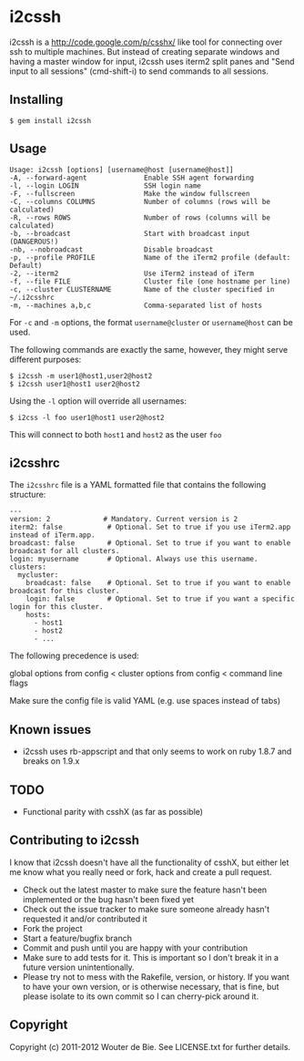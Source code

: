 # i2cssh

i2cssh is a http://code.google.com/p/csshx/ like tool for connecting over ssh to multiple machines. But instead of creating separate windows and having
a master window for input, i2cssh uses iterm2 split panes and "Send input to all sessions" (cmd-shift-i) to send commands
to all sessions.

## Installing 

    $ gem install i2cssh

## Usage
    Usage: i2cssh [options] [username@host [username@host]]
    -A, --forward-agent              Enable SSH agent forwarding
    -l, --login LOGIN                SSH login name
    -F, --fullscreen                 Make the window fullscreen
    -C, --columns COLUMNS            Number of columns (rows will be calculated)
    -R, --rows ROWS                  Number of rows (columns will be calculated)
    -b, --broadcast                  Start with broadcast input (DANGEROUS!)
    -nb, --nobroadcast               Disable broadcast
    -p, --profile PROFILE            Name of the iTerm2 profile (default: Default)
    -2, --iterm2                     Use iTerm2 instead of iTerm
    -f, --file FILE                  Cluster file (one hostname per line)
    -c, --cluster CLUSTERNAME        Name of the cluster specified in ~/.i2csshrc
    -m, --machines a,b,c             Comma-separated list of hosts

For `-c` and `-m` options, the format `username@cluster` or `username@host` can be used.

The following commands are exactly the same, however, they might serve different purposes:

    $ i2cssh -m user1@host1,user2@host2
    $ i2cssh user1@host1 user2@host2

Using the `-l` option will override all usernames:

    $ i2css -l foo user1@host1 user2@host2

This will connect to both `host1` and `host2` as the user `foo`

## i2csshrc

The `i2csshrc` file is a YAML formatted file that contains the following structure:

    ---
    version: 2             # Mandatory. Current version is 2
    iterm2: false           # Optional. Set to true if you use iTerm2.app instead of iTerm.app.
    broadcast: false        # Optional. Set to true if you want to enable broadcast for all clusters.
    login: myusername       # Optional. Always use this username.
    clusters:
      mycluster:
        broadcast: false    # Optional. Set to true if you want to enable broadcast for this cluster.
        login: false        # Optional. Set to true if you want a specific login for this cluster.
        hosts:
          - host1
          - host2
          - ...

The following precedence is used:

global options from config < cluster options from config < command line flags

Make sure the config file is valid YAML (e.g. use spaces instead of tabs)

## Known issues

- i2cssh uses rb-appscript and that only seems to work on ruby 1.8.7 and breaks on 1.9.x

## TODO

- Functional parity with csshX (as far as possible)

## Contributing to i2cssh

I know that i2cssh doesn't have all the functionality of csshX, but either let me know what you really need or 
fork, hack and create a pull request.
 
 * Check out the latest master to make sure the feature hasn't been implemented or the bug hasn't been fixed yet
 * Check out the issue tracker to make sure someone already hasn't requested it and/or contributed it
 * Fork the project
 * Start a feature/bugfix branch
 * Commit and push until you are happy with your contribution
 * Make sure to add tests for it. This is important so I don't break it in a future version unintentionally.
 * Please try not to mess with the Rakefile, version, or history. If you want to have your own version, or is otherwise necessary, that is fine, but please isolate to its own commit so I can cherry-pick around it.

## Copyright

Copyright (c) 2011-2012 Wouter de Bie. See LICENSE.txt for
further details.

